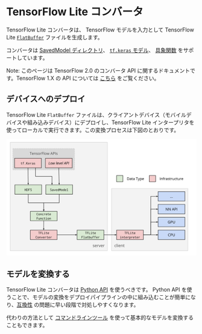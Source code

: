 # TensorFlow Lite コンバータ

TensorFlow Lite コンバータは、 TensorFlow モデルを入力として TensorFlow Lite [`FlatBuffer`](https://google.github.io/flatbuffers/) ファイルを生成します。

コンバータは [SavedModel ディレクトリ](https://www.tensorflow.org/guide/saved_model)、 [`tf.keras` モデル](https://www.tensorflow.org/guide/keras/overview)、 [具象関数](concrete_function.md) をサポートしています。

Note: このページは TensorFlow 2.0 のコンバータ API に関するドキュメントです。TensorFlow 1.X の API については [こちら](https://www.tensorflow.org/lite/convert/) をご覧ください。

## デバイスへのデプロイ

TensorFlow Lite `FlatBuffer` ファイルは、クライアントデバイス（モバイルデバイスや組み込みデバイス）にデプロイし、TensorFlow Lite インタープリタを使ってローカルで実行できます。この変換プロセスは下図のとおりです。

![TFLite converter workflow](../images/convert/workflow.svg)

## モデルを変換する

TensorFlow Lite コンバータは [Python API](python_api.md) を使うべきです。
Python API を使うことで、モデルの変換をデプロイパイプラインの中に組み込むことが簡単になり、[互換性](../../guide/ops_compatibility.md) の問題に早い段階で対処しやすくなります。

代わりの方法として [コマンドラインツール](cmdline.md) を使って基本的なモデルを変換することもできます。
